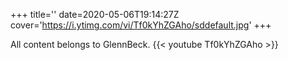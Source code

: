 +++
title=''
date=2020-05-06T19:14:27Z
cover='https://i.ytimg.com/vi/Tf0kYhZGAho/sddefault.jpg'
+++

All content belongs to GlennBeck.
{{< youtube Tf0kYhZGAho >}}
